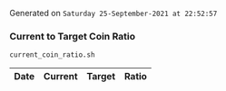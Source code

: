 Generated on `Saturday 25-September-2021 at 22:52:57`

### Current to Target Coin Ratio
`current_coin_ratio.sh`

Date|Current|Target|Ratio
---|---|---|---
